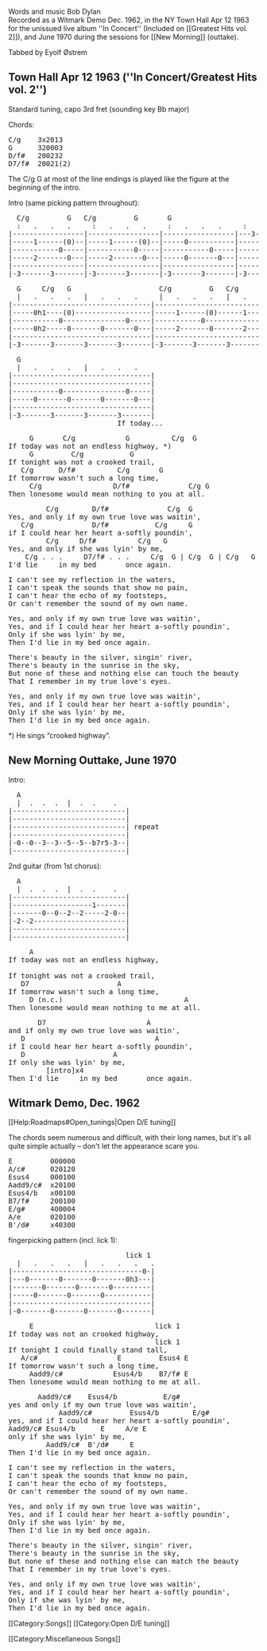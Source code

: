 Words and music Bob Dylan <br>
Recorded as a Witmark Demo Dec. 1962, in the NY Town Hall Apr 12 1963 for the unissued live album ''In Concert'' (Included on [[Greatest Hits vol. 2]]), and June 1970 during the sessions for [[New Morning]] (outtake). <br>

Tabbed by Eyolf Østrem

<h2 class="songversion">Town Hall Apr 12 1963 (''In Concert/Greatest Hits vol. 2'')</h2>
Standard tuning, capo 3rd fret (sounding key Bb major)

Chords:

<pre class="chords">
C/g    3x2013
G      320003
D/f#   200232
D7/f#  20021(2)
</pre>
The C/g G at most of the line endings is played like the figure at the beginning of the intro.

Intro (same picking pattern throughout):

<pre class="tab">  C/g         G   C/g         G       G                         C/g
  :   .   .   .     :   .   .   .     :   .   .   .     :   .   .   .
|-----------------|-----------------|-----------------|---3-------------|
|-----1------(0)--|-----1------(0)--|-----0-----------|-----------------|
|-----------0-----|-----------0-----|-----------0-----|-----------0-----|
|-----2-------0---|-----2-------0---|-----0-------0---|-----0-------2---|
|-----------------|-----------------|-----------------|-----------------|
|-3-------3-------|-3-------3-------|-3-------3-------|-3-------3-------|
</pre>
<pre class="tab">
  G     C/g   G                     C/g         G   C/g         G
  |   .   .   .   |   .   .   .     |   .   .   .   |   .   .   .
|---------------------------------|---------------------------------|
|-----0h1----(0)------------------|-----1------(0)------1------(0)--|
|-----------0---------------0-----|-----------0---------------0-----|
|-----0h2-----0-------0-------0---|-----2-------0-------2-------0---|
|---------------------------------|---------------------------------|
|-3-------3-------3-------3-------|-3-------3-------3-------3-------|
</pre>
<pre class="tab">
  G
  |   .   .   .   |   .   .   .
|---------------------------------|
|---------------------------------|
|-----------0---------------0-----|
|-----0-------0-------0-------0---|
|---------------------------------|
|-3-------3-------3-------3-------|
                          If today...
</pre>
<pre class="verse">
     G       C/g            G          C/g  G
If today was not an endless highway, *)
     G         C/g           G
If tonight was not a crooked trail,
   C/g      D/f#          C/g       G
If tomorrow wasn't such a long time,
     C/g                 D/f#              C/g G
Then lonesome would mean nothing to you at all.
</pre>
<pre class="refrain">
         C/g        D/f#              C/g  G
Yes, and only if my own true love was waitin',
   C/g              D/f#           C/g     G
if I could hear her heart a-softly poundin',
         C/g     D/f#          C/g   G
Yes, and only if she was lyin' by me,
    C/g . . .     D7/f# . . .     C/g  G | C/g  G | C/g   G | G
I'd lie     in my bed       once again.
</pre>
<pre class="verse">
I can't see my reflection in the waters,
I can't speak the sounds that show no pain,
I can't hear the echo of my footsteps,
Or can't remember the sound of my own name.
</pre>
<pre class="refrain">
Yes, and only if my own true love was waitin',
Yes, and if I could hear her heart a-softly poundin',
Only if she was lyin' by me,
Then I'd lie in my bed once again.
</pre>
<pre class="verse">
There's beauty in the silver, singin' river,
There's beauty in the sunrise in the sky,
But none of these and nothing else can touch the beauty
That I remember in my true love's eyes.
</pre>
<pre class="refrain">
Yes, and only if my own true love was waitin',
Yes, and if I could hear her heart a-softly poundin',
Only if she was lyin' by me,
Then I'd lie in my bed once again.
</pre>
<p class="footnotes">*) He sings “crooked highway”.</p>
<h2 class="songversion">New Morning Outtake, June 1970</h2>
Intro:

<pre class="tab">
  A
  |  .  .  .  |  .  .    .
|---------------------------|
|---------------------------|
|---------------------------| repeat
|---------------------------|
|-0--0--3--3--5--5--b7r5-3--|
|---------------------------|
</pre>
2nd guitar (from 1st chorus):

<pre class="tab">
  A
  |  .  .  .  |  .  .    .
|---------------------------|
|-------------------1-------|
|-------0--0--2--2-----2-0--|
|-2--2----------------------|
|---------------------------|
|---------------------------|
</pre>
<pre class="verse">
     A
If today was not an endless highway,

If tonight was not a crooked trail,
   D7                     A
If tomorrow wasn't such a long time,
     D (n.c.)                             A
Then lonesome would mean nothing to me at all.
</pre>
<pre class="refrain">
       D7                        A
and if only my own true love was waitin',
   D                               A
if I could hear her heart a-softly poundin',
   D                     A
If only she was lyin' by me,
         [intro]x4
Then I'd lie     in my bed       once again.
</pre>
<h2 class="songversion">Witmark Demo, Dec. 1962</h2>
[[Help:Roadmaps#Open_tunings|Open D/E tuning]]

The chords seem numerous and difficult, with their long names, but it's all quite simple actually – don't let the appearance scare you.

<pre class="chords">
E         000000
A/c#      020120
Esus4     000100
Aadd9/c#  x20100
Esus4/b   x00100
B7/f#     200100
E/g#      400004
A/e       020100
B'/d#     x40300
</pre>
fingerpicking pattern (incl. lick 1):

<pre class="tab">
                            lick 1
  |   .   .   .   |   .   .   .   .
|-------------------------------0-|
|---0-------0-------0-------0h3---|
|-------0-------0-------0---------|
|-----0-------0-------0-----------|
|---------------------------------|
|-0-------0-------0-------0-------|
</pre>
<pre class="verse">
     E                             lick 1
If today was not an crooked highway,
                                   lick 1
If tonight I could finally stand tall,
   A/c#                   E         Esus4 E
If tomorrow wasn't such a long time,
     Aadd9/c#            Esus4/b    B7/f# E
Then lonesome would mean nothing to me at all.
</pre>
<pre class="refrain">
       Aadd9/c#    Esus4/b           E/g#
yes and only if my own true love was waitin',
            Aadd9/c#         Esus4/b        E/g#
yes, and if I could hear her heart a-softly poundin',
Aadd9/c# Esus4/b      E     A/e E
only if she was lyin' by me,
         Aadd9/c#  B'/d#     E
Then I'd lie in my bed once again.
</pre>
<pre class="verse">
I can't see my reflection in the waters,
I can't speak the sounds that know no pain,
I can't hear the echo of my footsteps,
Or can't remember the sound of my own name.
</pre>
<pre class="refrain">Yes, and only if my own true love was waitin',
Yes, and if I could hear her heart a-softly poundin',
Only if she was lyin' by me,
Then I'd lie in my bed once again.
</pre>
<pre class="verse">
There's beauty in the silver, singin' river,
There's beauty in the sunrise in the sky,
But none of these and nothing else can match the beauty
That I remember in my true love's eyes.
</pre>
<pre class="refrain">
Yes, and only if my own true love was waitin',
Yes, and if I could hear her heart a-softly poundin',
Only if she was lyin' by me,
Then I'd lie in my bed once again.
</pre>

[[Category:Songs]]
[[Category:Open D/E tuning]]

[[Category:Miscellaneous Songs]]